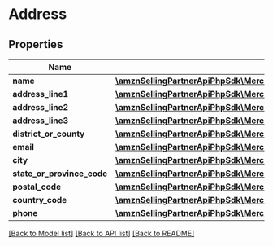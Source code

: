 # Address

## Properties
Name | Type | Description | Notes
------------ | ------------- | ------------- | -------------
**name** | [**\amznSellingPartnerApiPhpSdk\MerchantFulfillmentV0\Model\AddressName**](AddressName.md) |  | 
**address_line1** | [**\amznSellingPartnerApiPhpSdk\MerchantFulfillmentV0\Model\AddressLine1**](AddressLine1.md) |  | 
**address_line2** | [**\amznSellingPartnerApiPhpSdk\MerchantFulfillmentV0\Model\AddressLine2**](AddressLine2.md) |  | [optional] 
**address_line3** | [**\amznSellingPartnerApiPhpSdk\MerchantFulfillmentV0\Model\AddressLine3**](AddressLine3.md) |  | [optional] 
**district_or_county** | [**\amznSellingPartnerApiPhpSdk\MerchantFulfillmentV0\Model\DistrictOrCounty**](DistrictOrCounty.md) |  | [optional] 
**email** | [**\amznSellingPartnerApiPhpSdk\MerchantFulfillmentV0\Model\EmailAddress**](EmailAddress.md) |  | 
**city** | [**\amznSellingPartnerApiPhpSdk\MerchantFulfillmentV0\Model\City**](City.md) |  | 
**state_or_province_code** | [**\amznSellingPartnerApiPhpSdk\MerchantFulfillmentV0\Model\StateOrProvinceCode**](StateOrProvinceCode.md) |  | [optional] 
**postal_code** | [**\amznSellingPartnerApiPhpSdk\MerchantFulfillmentV0\Model\PostalCode**](PostalCode.md) |  | 
**country_code** | [**\amznSellingPartnerApiPhpSdk\MerchantFulfillmentV0\Model\CountryCode**](CountryCode.md) |  | 
**phone** | [**\amznSellingPartnerApiPhpSdk\MerchantFulfillmentV0\Model\PhoneNumber**](PhoneNumber.md) |  | 

[[Back to Model list]](../../README.md#documentation-for-models) [[Back to API list]](../../README.md#documentation-for-api-endpoints) [[Back to README]](../../README.md)

